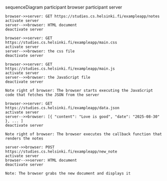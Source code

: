 sequenceDiagram
    participant browser
    participant server

    browser->>server: GET https://studies.cs.helsinki.fi/exampleapp/notes
    activate server
    server-->>browser: HTML document
    deactivate server

    browser->>server: GET https://studies.cs.helsinki.fi/exampleapp/main.css
    activate server
    server-->>browser: the css file
    deactivate server

    browser->>server: GET https://studies.cs.helsinki.fi/exampleapp/main.js
    activate server
    server-->>browser: the JavaScript file
    deactivate server

    Note right of browser: The browser starts executing the JavaScript code that fetches the JSON from the server

    browser->>server: GET https://studies.cs.helsinki.fi/exampleapp/data.json
    activate server
    server-->>browser: [{ "content": "Love is good", "date": "2025-08-30" }, ... ]
    deactivate server

    Note right of browser: The browser executes the callback function that renders the notes

    server->>browser: POST https://studies.cs.helsinki.fi/exampleapp/new_note
    activate server
    browser-->>server: HTML document
    deactivate server

    Note: The browser grabs the new document and displays it
